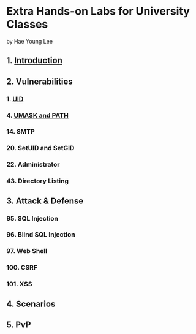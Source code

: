 # Extra Hands-on Labs for University Classes
by Hae Young Lee

## 1. [Introduction](Introduction.md)
## 2. Vulnerabilities
### 1. [UID](UID.md)
### 4. [UMASK and PATH](UMASK.md)
### 14. SMTP
### 20. SetUID and SetGID
### 22. Administrator
### 43. Directory Listing
## 3. Attack & Defense
### 95. SQL Injection
### 96. Blind SQL Injection
### 97. Web Shell
### 100. CSRF
### 101. XSS
## 4. Scenarios
## 5. PvP
